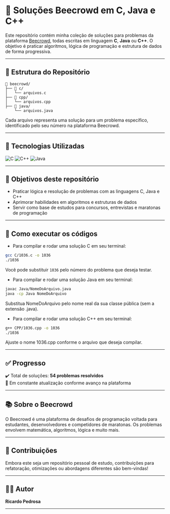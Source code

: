 # 🧠 Soluções Beecrowd em C, Java e C++

Este repositório contém minha coleção de soluções para problemas da plataforma [Beecrowd](https://www.beecrowd.com.br/), todas escritas em linguagem **C**, **Java** ou **C++**. O objetivo é praticar algoritmos, lógica de programação e estrutura de dados de forma progressiva.

---

## 📁 Estrutura do Repositório

```
📁 beecrowd/
├── 📁 c/
│   └── arquivos.c
├── 📁 cpp/
│   └── arquivos.cpp
├── 📁 java/
    └── arquivos.java
```

Cada arquivo representa uma solução para um problema específico, identificado pelo seu número na plataforma Beecrowd.

---

## 🚀 Tecnologias Utilizadas

![C](https://img.shields.io/badge/C-A8B9CC?style=for-the-badge&logo=c&logoColor=white)
![C++](https://img.shields.io/badge/C++-00599C?style=for-the-badge&logo=c%2B%2B&logoColor=white)
![Java](https://img.shields.io/badge/Java-007396?style=for-the-badge&logo=java&logoColor=white)

---

## 🎯 Objetivos deste repositório

- Praticar lógica e resolução de problemas com as linguagens C, Java e C++
- Aprimorar habilidades em algoritmos e estruturas de dados
- Servir como base de estudos para concursos, entrevistas e maratonas de programação

---

## 📝 Como executar os códigos

- Para compilar e rodar uma solução C em seu terminal:

```bash
gcc C/1036.c -o 1036
./1036
```

Você pode substituir `1036` pelo número do problema que deseja testar.

- Para compilar e rodar uma solução Java em seu terminal:

```bash
javac Java/NomeDoArquivo.java
java -cp Java NomeDoArquivo
```

Substitua NomeDoArquivo pelo nome real da sua classe pública (sem a extensão .java).


- Para compilar e rodar uma solução C++ em seu terminal:

```bash
g++ CPP/1036.cpp -o 1036
./1036
```

Ajuste o nome 1036.cpp conforme o arquivo que deseja compilar.

---

## ✅ Progresso

✔️ Total de soluções: **54 problemas resolvidos**  
🧩 Em constante atualização conforme avanço na plataforma

---

## 📚 Sobre o Beecrowd

O Beecrowd é uma plataforma de desafios de programação voltada para estudantes, desenvolvedores e competidores de maratonas. Os problemas envolvem matemática, algoritmos, lógica e muito mais.

---

## 🤝 Contribuições

Embora este seja um repositório pessoal de estudo, contribuições para refatoração, otimizações ou abordagens diferentes são bem-vindas!

---

## 🧑‍💻 Autor

**Ricardo Pedrosa**  

---
